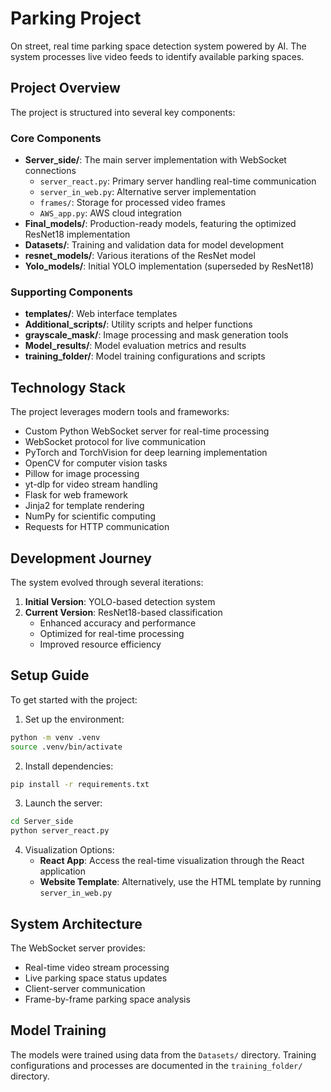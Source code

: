 # Parking Project

On street, real time parking space detection system powered by AI. The system processes live video feeds to identify available parking spaces. 

## Project Overview

The project is structured into several key components:

### Core Components

- **Server_side/**: The main server implementation with WebSocket connections
  - `server_react.py`: Primary server handling real-time communication
  - `server_in_web.py`: Alternative server implementation
  - `frames/`: Storage for processed video frames
  - `AWS_app.py`: AWS cloud integration
- **Final_models/**: Production-ready models, featuring the optimized ResNet18 implementation
- **Datasets/**: Training and validation data for model development
- **resnet_models/**: Various iterations of the ResNet model
- **Yolo_models/**: Initial YOLO implementation (superseded by ResNet18)

### Supporting Components

- **templates/**: Web interface templates
- **Additional_scripts/**: Utility scripts and helper functions
- **grayscale_mask/**: Image processing and mask generation tools
- **Model_results/**: Model evaluation metrics and results
- **training_folder/**: Model training configurations and scripts

## Technology Stack

The project leverages modern tools and frameworks:

- Custom Python WebSocket server for real-time processing
- WebSocket protocol for live communication
- PyTorch and TorchVision for deep learning implementation
- OpenCV for computer vision tasks
- Pillow for image processing
- yt-dlp for video stream handling
- Flask for web framework
- Jinja2 for template rendering
- NumPy for scientific computing
- Requests for HTTP communication

## Development Journey

The system evolved through several iterations:

1. **Initial Version**: YOLO-based detection system
2. **Current Version**: ResNet18-based classification
   - Enhanced accuracy and performance
   - Optimized for real-time processing
   - Improved resource efficiency

## Setup Guide

To get started with the project:

1. Set up the environment:

```bash
python -m venv .venv
source .venv/bin/activate
```

2. Install dependencies:

```bash
pip install -r requirements.txt
```

3. Launch the server:

```bash
cd Server_side
python server_react.py
```

4. Visualization Options:
   - **React App**: Access the real-time visualization through the React application
   - **Website Template**: Alternatively, use the HTML template by running `server_in_web.py`

## System Architecture

The WebSocket server provides:

- Real-time video stream processing
- Live parking space status updates
- Client-server communication
- Frame-by-frame parking space analysis

## Model Training

The models were trained using data from the `Datasets/` directory. Training configurations and processes are documented in the `training_folder/` directory.

